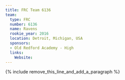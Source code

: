 ```yaml
---
title: FRC Team 6136
team:
  type: FRC
  number: 6136
  name: Ravens
  rookie_year: 2016
  location: Detroit, Michigan, USA
  sponsors:
  - Old Redford Academy - High
  links:
    Website:
---
```


{% include remove_this_line_and_add_a_paragraph %}